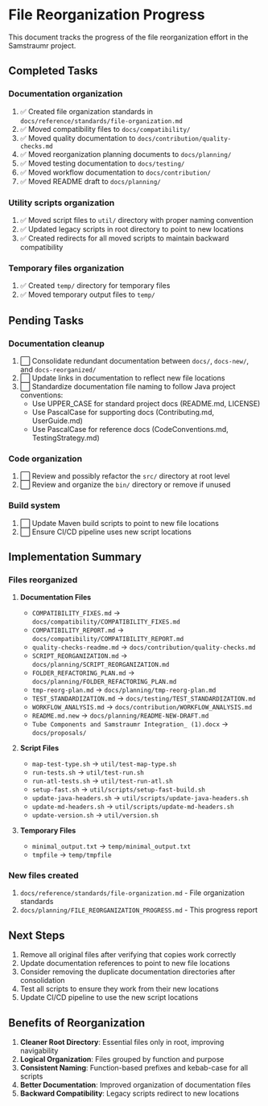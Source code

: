 # File Reorganization Progress

This document tracks the progress of the file reorganization effort in the Samstraumr project.

## Completed Tasks

### Documentation organization

1. ✅ Created file organization standards in `docs/reference/standards/file-organization.md`
2. ✅ Moved compatibility files to `docs/compatibility/`
3. ✅ Moved quality documentation to `docs/contribution/quality-checks.md`
4. ✅ Moved reorganization planning documents to `docs/planning/`
5. ✅ Moved testing documentation to `docs/testing/`
6. ✅ Moved workflow documentation to `docs/contribution/`
7. ✅ Moved README draft to `docs/planning/`

### Utility scripts organization

1. ✅ Moved script files to `util/` directory with proper naming convention
2. ✅ Updated legacy scripts in root directory to point to new locations
3. ✅ Created redirects for all moved scripts to maintain backward compatibility

### Temporary files organization

1. ✅ Created `temp/` directory for temporary files
2. ✅ Moved temporary output files to `temp/`

## Pending Tasks

### Documentation cleanup

1. ⬜ Consolidate redundant documentation between `docs/`, `docs-new/`, and `docs-reorganized/`
2. ⬜ Update links in documentation to reflect new file locations
3. ⬜ Standardize documentation file naming to follow Java project conventions:
   - Use UPPER_CASE for standard project docs (README.md, LICENSE)
   - Use PascalCase for supporting docs (Contributing.md, UserGuide.md)
   - Use PascalCase for reference docs (CodeConventions.md, TestingStrategy.md)

### Code organization

1. ⬜ Review and possibly refactor the `src/` directory at root level
2. ⬜ Review and organize the `bin/` directory or remove if unused

### Build system

1. ⬜ Update Maven build scripts to point to new file locations
2. ⬜ Ensure CI/CD pipeline uses new script locations

## Implementation Summary

### Files reorganized

1. **Documentation Files**
   - `COMPATIBILITY_FIXES.md` → `docs/compatibility/COMPATIBILITY_FIXES.md`
   - `COMPATIBILITY_REPORT.md` → `docs/compatibility/COMPATIBILITY_REPORT.md`
   - `quality-checks-readme.md` → `docs/contribution/quality-checks.md`
   - `SCRIPT_REORGANIZATION.md` → `docs/planning/SCRIPT_REORGANIZATION.md`
   - `FOLDER_REFACTORING_PLAN.md` → `docs/planning/FOLDER_REFACTORING_PLAN.md`
   - `tmp-reorg-plan.md` → `docs/planning/tmp-reorg-plan.md`
   - `TEST_STANDARDIZATION.md` → `docs/testing/TEST_STANDARDIZATION.md`
   - `WORKFLOW_ANALYSIS.md` → `docs/contribution/WORKFLOW_ANALYSIS.md`
   - `README.md.new` → `docs/planning/README-NEW-DRAFT.md`
   - `Tube Components and Samstraumr Integration_ (1).docx` → `docs/proposals/`

2. **Script Files**
   - `map-test-type.sh` → `util/test-map-type.sh`
   - `run-tests.sh` → `util/test-run.sh`
   - `run-atl-tests.sh` → `util/test-run-atl.sh`
   - `setup-fast.sh` → `util/scripts/setup-fast-build.sh`
   - `update-java-headers.sh` → `util/scripts/update-java-headers.sh`
   - `update-md-headers.sh` → `util/scripts/update-md-headers.sh`
   - `update-version.sh` → `util/version.sh`

3. **Temporary Files**
   - `minimal_output.txt` → `temp/minimal_output.txt`
   - `tmpfile` → `temp/tmpfile`

### New files created

1. `docs/reference/standards/file-organization.md` - File organization standards
2. `docs/planning/FILE_REORGANIZATION_PROGRESS.md` - This progress report

## Next Steps

1. Remove all original files after verifying that copies work correctly
2. Update documentation references to point to new file locations
3. Consider removing the duplicate documentation directories after consolidation
4. Test all scripts to ensure they work from their new locations
5. Update CI/CD pipeline to use the new script locations

## Benefits of Reorganization

1. **Cleaner Root Directory**: Essential files only in root, improving navigability
2. **Logical Organization**: Files grouped by function and purpose
3. **Consistent Naming**: Function-based prefixes and kebab-case for all scripts
4. **Better Documentation**: Improved organization of documentation files
5. **Backward Compatibility**: Legacy scripts redirect to new locations
